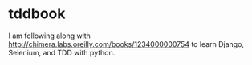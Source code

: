 # tddbook

I am following along with http://chimera.labs.oreilly.com/books/1234000000754 to learn Django, Selenium, and TDD with python.
